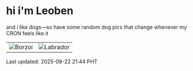 # hi i'm Leoben

and i like dogs—so have some random dog pics that change whenever my CRON feels like it

|  |  |
|--------|----------|
| ![Borzoi](https://random-dog-vercel.vercel.app/api/random-borzoi?v=1755870255) | ![Labrador](https://random-dog-vercel.vercel.app/api/random-labrador?v=1755870255) |

Last updated: 2025-08-22 21:44 PHT

